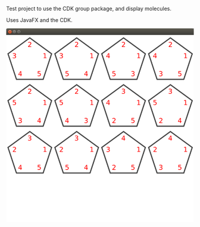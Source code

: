 Test project to use the CDK group package, and display molecules.

Uses JavaFX and the CDK.

![](images/screenshot.png)
